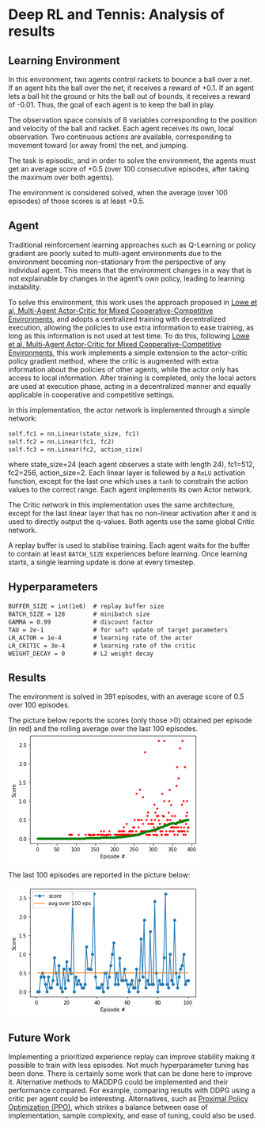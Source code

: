 # Deep RL and Tennis: Analysis of results

## Learning Environment

In this environment, two agents control rackets to bounce a ball over a net. If an agent hits the ball over the net, it receives a reward of +0.1. If an agent lets a ball hit the ground or hits the ball out of bounds, it receives a reward of -0.01. Thus, the goal of each agent is to keep the ball in play.

The observation space consists of 8 variables corresponding to the position and velocity of the ball and racket. Each agent receives its own, local observation. Two continuous actions are available, corresponding to movement toward (or away from) the net, and jumping.

The task is episodic, and in order to solve the environment, the agents must get an average score of +0.5 (over 100 consecutive episodes, after taking the maximum over both agents).

The environment is considered solved, when the average (over 100 episodes) of those scores is at least +0.5.


## Agent

Traditional reinforcement learning approaches such as Q-Learning or policy gradient are poorly suited to multi-agent environments due to the environment becoming non-stationary from the perspective of any individual agent. This means that the environment changes in a way that is not explainable by changes in the agent’s own policy, leading to learning instability.

To solve this environment, this work uses the approach proposed in [Lowe et al, Multi-Agent Actor-Critic for Mixed Cooperative-Competitive Environments](https://arxiv.org/pdf/1706.02275.pdf), and adopts a centralized training with decentralized execution, allowing the policies to use extra information to ease training, as long as this information is not used at test time.
To do this, following [Lowe et al, Multi-Agent Actor-Critic for Mixed Cooperative-Competitive Environments](https://arxiv.org/pdf/1706.02275.pdf), this work implements a simple extension to the actor-critic policy gradient method, where the critic is augmented with extra information about the policies of other agents, while the actor only has access to local information. After training is completed, only the local actors are used at execution phase, acting in a decentralized manner and equally applicable in cooperative and competitive settings.


In this implementation, the actor network is implemented through a simple network:

```
self.fc1 = nn.Linear(state_size, fc1)
self.fc2 = nn.Linear(fc1, fc2)
self.fc3 = nn.Linear(fc2, action_size)
```

where state_size=24 (each agent observes a state with length 24), fc1=512, fc2=256, action_size=2.
Each linear layer is followed by a `ReLU` activation function, except for the last one which uses a `tanh` to constrain the action values to the correct range.
Each agent implements its own Actor network.

The Critic network in this implementation uses the same architecture, except for the last linear layer that has no non-linear activation after it and is used to directly output the q-values.
Both agents use the same global Critic network.

A replay buffer is used to stabilise training. Each agent waits for the buffer to contain at least `BATCH_SIZE` experiences before learning. Once learning starts, a single learning update is done at every timestep.

## Hyperparameters

```
BUFFER_SIZE = int(1e6)  # replay buffer size
BATCH_SIZE = 128        # minibatch size
GAMMA = 0.99            # discount factor
TAU = 2e-1              # for soft update of target parameters
LR_ACTOR = 1e-4         # learning rate of the actor
LR_CRITIC = 3e-4        # learning rate of the critic
WEIGHT_DECAY = 0        # L2 weight decay
```


## Results

The environment is solved in 391 episodes, with an average score of 0.5 over 100 episodes.

The picture below reports the scores (only those >0) obtained per episode (in red) and the rolling average over the last 100 episodes.
![scores](pics/scores.png)

The last 100 episodes are reported in the picture below:

![scores-last-100-eps](pics/scores-last-100-eps.png)


## Future Work

Implementing a prioritized experience replay can improve stability making it possible to train with less episodes. Not much hyperparameter tuning has been done. There is certainly some work that can be done here to improve it.
Alternative methods to MADDPG could be implemented and their performance compared.
For example, comparing results with DDPG using a critic per agent could be interesting.
Alternatives, such as [Proximal Policy Optimization (PPO)](https://openai.com/blog/openai-baselines-ppo/#ppo), which strikes a balance between ease of implementation, sample complexity, and ease of tuning, could also be used.
